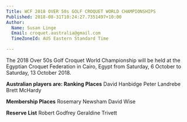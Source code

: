 ```yaml
---
Title: WCF 2018 OVER 50s GOLF CROQUET WORLD CHAMPIONSHIPS
Published: 2018-08-31T10:24:27.7351497+10:00
Author:
  Name: Susan Linge
  Email: croquet.australia@gmail.com
  TimeZoneId: AUS Eastern Standard Time

---
```

The 2018 Over 50s Golf Croquet World Championship will be held at the Egyptian Croquet Federation in Cairo, Egypt from Saturday, 6 October to Saturday, 13 October 2018.

**Australian players are:
Ranking Places**
David Hanbidge
Peter Landrebe
Brett McHardy

**Membership Places**
Rosemary Newsham
David Wise

**Reserve List**
Robert Godfrey
Geraldine Trivett